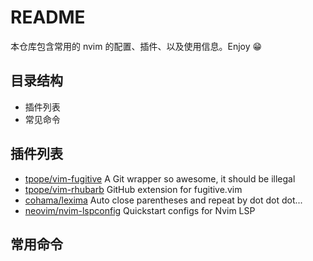 # README

本仓库包含常用的 nvim 的配置、插件、以及使用信息。Enjoy 😁

## 目录结构

- 插件列表
- 常见命令

## 插件列表

* [tpope/vim-fugitive](https://github.com/tpope/vim-fugitive) A Git wrapper so awesome, it should be illegal
* [tpope/vim-rhubarb](https://github.com/tpope/vim-rhubarb) GitHub extension for fugitive.vim
* [cohama/lexima](https://github.com/cohama/lexima.vim) Auto close parentheses and repeat by dot dot dot...
* [neovim/nvim-lspconfig](https://github.com/neovim/nvim-lspconfig)  Quickstart configs for Nvim LSP


## 常用命令
